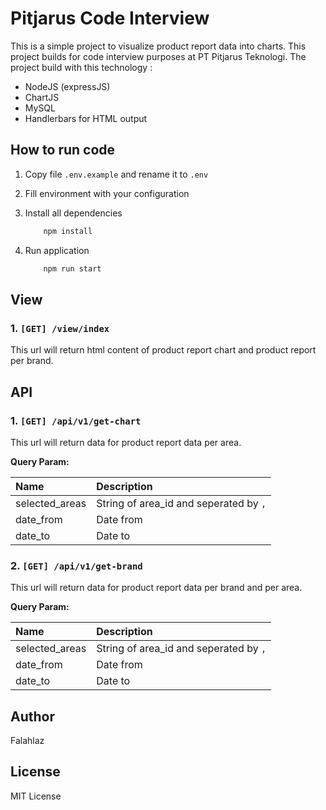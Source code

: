 # Pitjarus Code Interview

This is a simple project to visualize product report data into charts. This project builds for code interview purposes at PT Pitjarus Teknologi. The project build with this technology :

- NodeJS (expressJS)
- ChartJS
- MySQL
- Handlerbars for HTML output

## How to run code

1. Copy file `.env.example` and rename it to `.env`

2. Fill environment with your configuration

3. Install all dependencies

    ```sh
        npm install
   ```

4. Run application

    ```sh
        npm run start
    ```

## View

### 1. `[GET] /view/index`

This url will return html content of product report chart and product report per brand.

## API

### 1. `[GET] /api/v1/get-chart`

This url will return data for product report data per area.

**Query Param:**

| **Name**          | **Description**                           |
| :---              | :---                                      |
| selected_areas    | String of area_id and seperated by `,`    |
| date_from         | Date from                                 |
| date_to           | Date to                                   |

### 2. `[GET] /api/v1/get-brand`

This url will return data for product report data per brand and per area.

**Query Param:**

| **Name**          | **Description**                           |
| :---              | :---                                      |
| selected_areas    | String of area_id and seperated by `,`    |
| date_from         | Date from                                 |
| date_to           | Date to                                   |

## Author

Falahlaz

## License

MIT License
